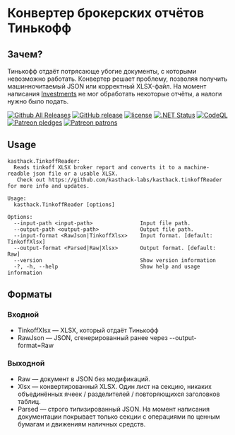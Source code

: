 # Конвертер брокерских отчётов Тинькофф

## Зачем?

Тинькофф отдаёт потрясающе убогие документы, с которыми невозможно работать. Конвертер решает проблему, позволяя получить машинночитаемый JSON или корректный XLSX-файл.
На момент написания [Investments](https://github.com/KonishchevDmitry/investments) не мог обработать некоторые отчёты, а налоги нужно было подать.


[![Github All Releases](https://img.shields.io/github/downloads/kasthack-labs/kasthack.tinkoffReader/total.svg)](https://github.com/kasthack-labs/kasthack.tinkoffReader/releases/latest)
[![GitHub release](https://img.shields.io/github/release/kasthack-labs/kasthack.tinkoffReader.svg)](https://github.com/kasthack-labs/kasthack.tinkoffReader/releases/latest)
[![license](https://img.shields.io/github/license/kasthack-labs/kasthack.tinkoffReader.svg)](LICENSE)
[![.NET Status](https://github.com/kasthack-labs/kasthack.tinkoffReader/workflows/.NET/badge.svg)](https://github.com/kasthack-labs/kasthack.tinkoffReader/actions?query=workflow%3A.NET)
[![CodeQL](https://github.com/kasthack-labs/kasthack.tinkoffReader/workflows/CodeQL/badge.svg)](https://github.com/kasthack-labs/kasthack.tinkoffReader/actions?query=workflow%3ACodeQL)
[![Patreon pledges](https://img.shields.io/endpoint.svg?url=https%3A%2F%2Fshieldsio-patreon.vercel.app%2Fapi%3Fusername%3Dkasthack%26type%3Dpledges&style=flat)](https://patreon.com/kasthack)
[![Patreon patrons](https://img.shields.io/endpoint.svg?url=https%3A%2F%2Fshieldsio-patreon.vercel.app%2Fapi%3Fusername%3Dkasthack%26type%3Dpatrons&style=flat)](https://patreon.com/kasthack)

## Usage

```
kasthack.TinkoffReader:
  Reads tinkoff XLSX broker report and converts it to a machine-readble json file or a usable XLSX.
   Check out https://github.com/kasthack-labs/kasthack.tinkoffReader for more info and updates.

Usage:
  kasthack.TinkoffReader [options]

Options:
  --input-path <input-path>               Input file path.
  --output-path <output-path>             Output file path.
  --input-format <RawJson|TinkoffXlsx>    Input format. [default: TinkoffXlsx]
  --output-format <Parsed|Raw|Xlsx>       Output format. [default: Raw]
  --version                               Show version information
  -?, -h, --help                          Show help and usage information
```

## Форматы

### Входной

* TinkoffXlsx — XLSX, который отдаёт Тинькофф
* RawJson — JSON, сгенерированный ранее через --output-format=Raw

### Выходной
* Raw — документ в JSON без модификаций.
* Xlsx — конвертированный XLSX. Один лист на секцию, никаких объединённых ячеек / разделителей / повторяющихся заголовков таблиц.
* Parsed — строго типизированный JSON. На момент написания документации покрывает только секции с операциями по ценным бумагам и движениям наличных средств.

